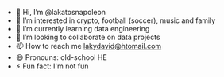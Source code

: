 - 👋 Hi, I’m @lakatosnapoleon
- 👀 I’m interested in crypto, football (soccer), music and family
- 🌱 I’m currently learning data engineering
- 💞️ I’m looking to collaborate on data projects
- 📫 How to reach me lakydavid@htomail.com
- 😄 Pronouns: old-school HE
- ⚡ Fun fact: I'm not fun

<!---
lakatosnapoleon/lakatosnapoleon is a ✨ special ✨ repository because its `README.md` (this file) appears on your GitHub profile.
You can click the Preview link to take a look at your changes.
--->

